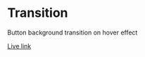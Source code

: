 # Transition

Button background transition on hover effect

[Live link](https://tusersheikh.github.io/learning-css-animations/task-2/)
